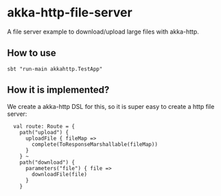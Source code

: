 # akka-http-file-server

A file server example to download/upload large files with akka-http.

## How to use
```sbt "run-main akkahttp.TestApp"```

## How it is implemented?
We create a akka-http DSL for this, so it is super easy to create a http file server:

```
  val route: Route = {
    path("upload") {
      uploadFile { fileMap =>
        complete(ToResponseMarshallable(fileMap))
      }
    } ~
    path("download") {
      parameters("file") { file =>
        downloadFile(file)
      }
    } 
```

